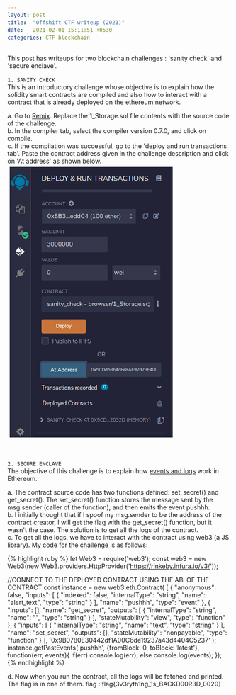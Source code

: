```yaml
---
layout: post
title:  "Offshift CTF writeup (2021)"
date:   2021-02-01 15:11:51 +0530
categories: CTF blockchain
---
```

<style type="text/css">
  img {
    padding: 5px;
    display: block;
  }
</style>
This post has writeups for two blockchain challenges : 'sanity check' and 'secure enclave'. 

`1. SANITY CHECK`  
This is an introductory challenge whose objective is to explain how the solidity smart contracts are compiled and also how to interact with a contract that is already deployed on the ethereum network.

a. Go to [Remix][remix-link]. Replace the 1_Storage.sol file contents with the source code of the challenge.  
b. In the compiler tab, select the compiler version 0.7.0, and click on compile.  
c. If the compilation was successful, go to the 'deploy and run transactions tab'. Paste the contract address given in the challenge description and click on 'At address' as shown below.
                <img src="/assets/images/1_sanity_chk.png" alt="screenshot">

  <br />
  
`2. SECURE ENCLAVE`  
The objective of this challenge is to explain how [events and logs][ethereum-logs] work in Ethereum.  

a. The contract source code has two functions defined: set_secret() and get_secret(). The set_secret() function stores the message sent by the msg.sender (caller of the function), and then emits the event pushhh.  
b. I initially thought that if I spoof my msg.sender to be the address of the contract creator, I will get the flag with the get_secret() function, but it wasn't the case. The solution is to get all the logs of the contract.  
c. To get all the logs, we have to interact with the contract using web3 (a JS library). My code for the challenge is as follows:

{% highlight ruby %}
let Web3 = require('web3');
const web3 = new Web3(new Web3.providers.HttpProvider('https://rinkeby.infura.io/v3/<KEY>'));

//CONNECT TO THE DEPLOYED CONTRACT USING THE ABI OF THE CONTRACT
const instance = new web3.eth.Contract(
	[
        {
          "anonymous": false,
          "inputs": [
            {
              "indexed": false,
              "internalType": "string",
              "name": "alert_text",
              "type": "string"
            }
          ],
          "name": "pushhh",
          "type": "event"
        },
        {
          "inputs": [],
          "name": "get_secret",
          "outputs": [
            {
              "internalType": "string",
              "name": "",
              "type": "string"
            }
          ],
          "stateMutability": "view",
          "type": "function"
        },
        {
          "inputs": [
            {
              "internalType": "string",
              "name": "text",
              "type": "string"
            }
          ],
          "name": "set_secret",
          "outputs": [],
          "stateMutability": "nonpayable",
          "type": "function"
        }
      ],
	'0x9B0780E30442df1A00C6de19237a43d4404C5237'
);	
instance.getPastEvents('pushhh', {fromBlock: 0, toBlock: 'latest'}, function(err, events){
	if(err)
		console.log(err);
	else
		console.log(events);
});
{% endhighlight %}

d. Now when you run the contract, all the logs will be fetched and printed. The flag is in one of them.     flag : flag{3v3ryth1ng_1s_BACKD00R3D_0020}             

[remix-link]: https://remix.ethereum.org/
[ethereum-logs]: https://medium.com/linum-labs/everything-you-ever-wanted-to-know-about-events-and-logs-on-ethereum-fec84ea7d0a5
